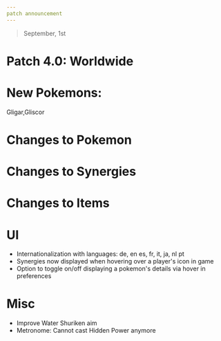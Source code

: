```yaml
---
patch announcement
---
```


> September, 1st

# Patch 4.0: Worldwide

# New Pokemons:

Gligar,Gliscor

# Changes to Pokemon

# Changes to Synergies

# Changes to Items

# UI

- Internationalization with languages: de, en es, fr, it, ja, nl pt
- Synergies now displayed when hovering over a player's icon in game
- Option to toggle on/off displaying a pokemon's details via hover in preferences

# Misc

- Improve Water Shuriken aim
- Metronome: Cannot cast Hidden Power anymore
